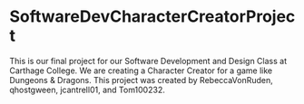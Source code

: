 # SoftwareDevCharacterCreatorProject

This is our final project for our Software Development and Design Class at Carthage College. We are creating a Character Creator for a game like Dungeons & Dragons.
This project was created by RebeccaVonRuden, qhostgween, jcantrell01, and Tom100232.
